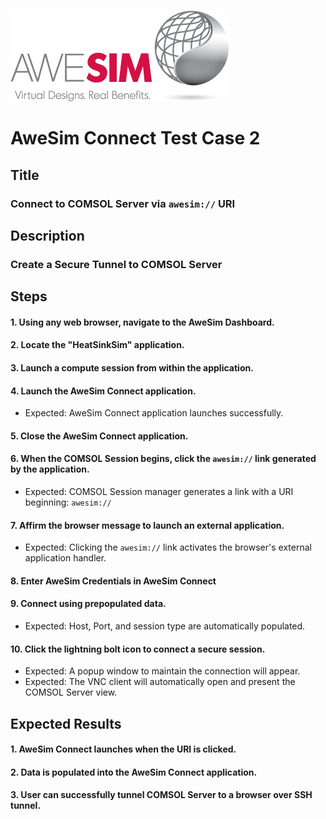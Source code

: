 ![AweSim](../img/awesim-small.png)

# AweSim Connect Test Case 2

## Title

### Connect to COMSOL Server via `awesim://` URI

## Description

### Create a Secure Tunnel to COMSOL Server

## Steps

#### 1. Using any web browser, navigate to the AweSim Dashboard.
#### 2. Locate the "HeatSinkSim" application.
#### 3. Launch a compute session from within the application.
#### 4. Launch the AweSim Connect application.

* Expected: AweSim Connect application launches successfully.

#### 5. Close the AweSim Connect application.
#### 6. When the COMSOL Session begins, click the `awesim://` link generated by the application.

* Expected: COMSOL Session manager generates a link with a URI beginning: `awesim://`

#### 7. Affirm the browser message to launch an external application.

* Expected: Clicking the `awesim://` link activates the browser's external application handler.

#### 8. Enter AweSim Credentials in AweSim Connect
#### 9. Connect using prepopulated data.

* Expected: Host, Port, and session type are automatically populated.

#### 10. Click the lightning bolt icon to connect a secure session.

* Expected: A popup window to maintain the connection will appear.
* Expected: The VNC client will automatically open and present the COMSOL Server view.

## Expected Results

#### 1. AweSim Connect launches when the URI is clicked.
#### 2. Data is populated into the AweSim Connect application.
#### 3. User can successfully tunnel COMSOL Server to a browser over SSH tunnel.
